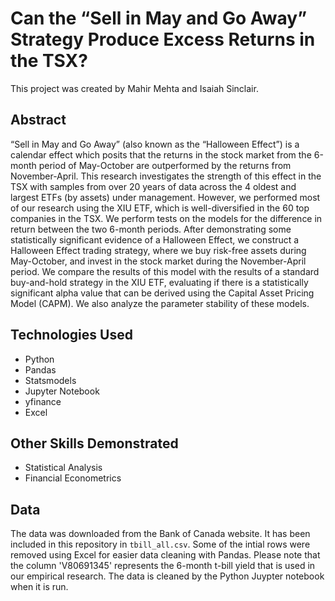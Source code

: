 # Can the “Sell in May and Go Away” Strategy Produce Excess Returns in the TSX?

This project was created by Mahir Mehta and Isaiah Sinclair.

## Abstract

“Sell in May and Go Away” (also known as the “Halloween Effect”) is a calendar effect which posits  that the returns in the stock market from the 6-month period of May-October are outperformed by the returns from November-April. 
This research investigates the strength of this effect in the TSX with samples from over 20 years of data across the 4 oldest and largest ETFs (by assets) under management. 
However, we performed most of our research using the XIU ETF, which is well-diversified in the 60 top  companies in the TSX. We perform tests on the models for the difference in return between the two 6-month periods. 
After demonstrating some statistically significant evidence of a Halloween Effect, we construct a Halloween Effect trading strategy, where we buy risk-free assets during May-October, and  invest in the stock market during the November-April period. We compare the results of this model with  the results of a standard buy-and-hold strategy in the XIU ETF, evaluating if there is a statistically 
significant alpha value that can be derived using the Capital Asset Pricing Model (CAPM). We also analyze  the parameter stability of these models.

## Technologies Used

- Python
- Pandas
- Statsmodels
- Jupyter Notebook
- yfinance
- Excel

## Other Skills Demonstrated

- Statistical Analysis
- Financial Econometrics

## Data

The data was downloaded from the Bank of Canada website. 
It has been included in this repository in `tbill_all.csv`.
Some of the intial rows were removed using Excel for easier data cleaning with Pandas.
Please note that the column 'V80691345' represents the 6-month t-bill yield that is used in our empirical research. The data is cleaned by the Python Juypter notebook when it is run.
